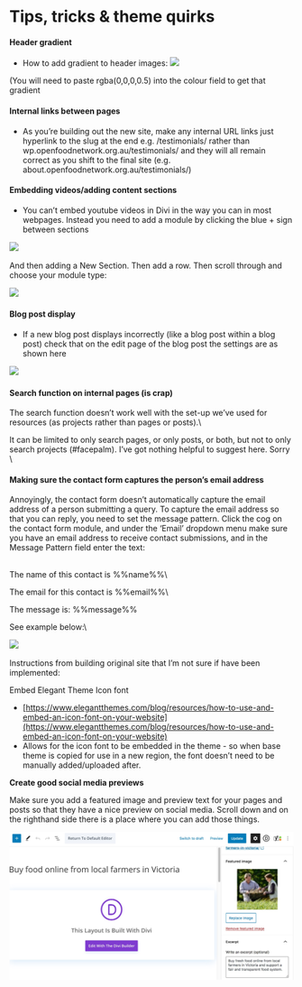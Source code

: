 # Tips, tricks & theme quirks



#### Header gradient

* How to add gradient to header images: ![](https://lh3.googleusercontent.com/zm10E5yZvZYgR4\_tU9sNYuoNnvXVr\_5yqObX7PL5s83bji6cI2tsCURvH9\_ISazJ4YT8Eedk6ZHm_eWd9uxMxvJBiuxv1j4hEIpXvWwOYQUjUm-KIpzvbTlzSaUgFJY3FjiJKZM\_)

(You will need to paste rgba(0,0,0,0.5) into the colour field to get that gradient

#### Internal links between pages

* As you’re building out the new site, make any internal URL links just hyperlink to the slug at the end e.g. /testimonials/ rather than wp.openfoodnetwork.org.au/testimonials/ and they will all remain correct as you shift to the final site (e.g. about.openfoodnetwork.org.au/testimonials/)

#### Embedding videos/adding content sections

* You can’t embed youtube videos in Divi in the way you can in most webpages. Instead you need to add a module by clicking the blue + sign between sections

![](https://lh6.googleusercontent.com/3mYmQaT-uTRDtPtRfN0aNXnTK\_-5R9pGSBP_JzAxHZsKjodAeY3Sszb6V\_\_TrbA9nLzH4ae69U2EXSaLpnyiVf4T8zq8oMr4bhUAjmfmlVhjfL9IzN9GTHX8HBySGz_CJybK8iA\_)

And then adding a New Section. Then add a row. Then scroll through and choose your module type:

![](https://lh3.googleusercontent.com/OBXAHHhxGBCPiMIUeHaoyWcr32wSJEjfYpQ7Ihf\_51xstXJtjUCqO-ZcBQ3YYSh9e4n8ID8CVXiIds83oE18cW6B4BF1oEN81O3OUYG8ThD6hz_VoXxyvAUNRc3xyirqWDIxgu7Y)

#### Blog post display

* If a new blog post displays incorrectly (like a blog post within a blog post) check that on the edit page of the blog post the settings are as shown here 

![](https://lh5.googleusercontent.com/BiBoUUoCBBdEtF-N8E1ZmlIMvUXXmdjYacFwZ2DbkLOUDpOy9OyAtOecvti9zR4bed1XY7uAlZXFDjJHMB3PQVr0evICugRexeZJhEMkasLXrsQSmUg8W9LwAgJAIf0UoYAsCvIm)

#### Search function on internal pages (is crap)

The search function doesn’t work well with the set-up we’ve used for resources (as projects rather than pages or posts).\


It can be limited to only search pages, or only posts, or both, but not to only search projects (#facepalm). I’ve got nothing helpful to suggest here. Sorry  \


#### Making sure the contact form captures the person’s email address

Annoyingly, the contact form doesn’t automatically capture the email address of a person submitting a query. To capture the email address so that you can reply, you need to set the message pattern. Click the cog on the contact form module, and under the ‘Email’ dropdown menu make sure you have an email address to receive contact submissions, and in the Message Pattern field enter the text:

\
The name of this contact is %%name%%\


The email for this contact is %%email%%\


The message is: %%message%%

See example below:\


![](https://lh4.googleusercontent.com/z6PpzjtaIhUWvV-YMc589xakQSA6rrihdqrKMW\_0aAMY834psqoyIEApeIur3idSizzi0y4RI_qhMbkW8x6fXttZHaRQ4OEH9vENwBF736ztFAzME2wP6SoqiGGP596xJE2YoV9n)

Instructions from building original site that I’m not sure if have been implemented:

Embed Elegant Theme Icon font

* [https://www.elegantthemes.com/blog/resources/how-to-use-and-embed-an-icon-font-on-your-website](https://www.elegantthemes.com/blog/resources/how-to-use-and-embed-an-icon-font-on-your-website)
* Allows for the icon font to be embedded in the theme - so when base theme is copied for use in a new region, the font doesn’t need to be manually added/uploaded after.

**Create good social media previews**

Make sure you add a featured image and preview text for your pages and posts so that they have a nice preview on social media. Scroll down and on the righthand side there is a place where you can add those things.

![](<../.gitbook/assets/Social media website previews.jpg>)
